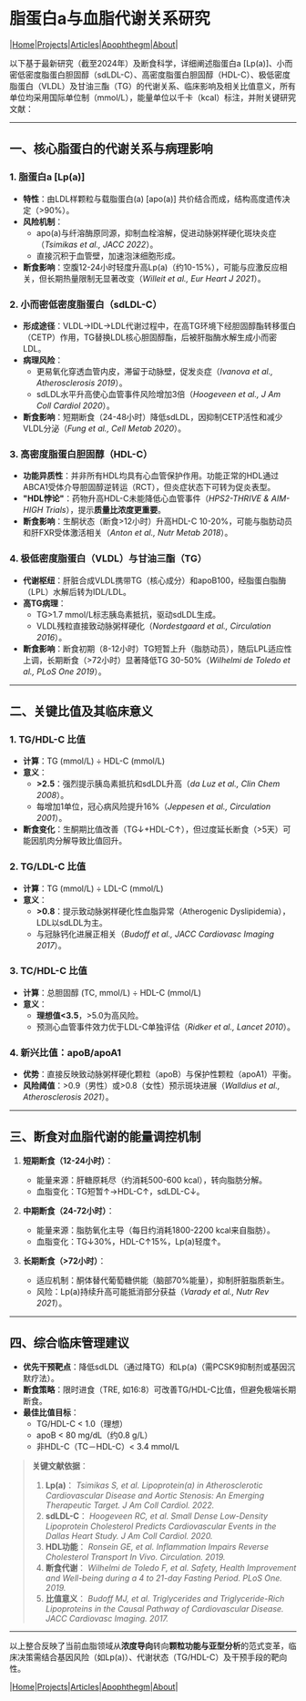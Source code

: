 # 脂蛋白a与血脂代谢关系研究

|[Home](/README.md)|[Projects](/projects.md)|[Articles](/articles.md)|[Apophthegm](/apophthegm.md)|[About](/about.md)|

以下基于最新研究（截至2024年）及断食科学，详细阐述脂蛋白a [Lp(a)]、小而密低密度脂蛋白胆固醇（sdLDL-C）、高密度脂蛋白胆固醇（HDL-C）、极低密度脂蛋白（VLDL）及甘油三酯（TG）的代谢关系、临床影响及相关比值意义，所有单位均采用国际单位制（mmol/L），能量单位以千卡（kcal）标注，并附关键研究文献：

---

## **一、核心脂蛋白的代谢关系与病理影响**
### **1. 脂蛋白a [Lp(a)]**
  - **特性**：由LDL样颗粒与载脂蛋白(a) [apo(a)] 共价结合而成，结构高度遗传决定（>90%）。
  - **风险机制**：
    - apo(a)与纤溶酶原同源，抑制血栓溶解，促进动脉粥样硬化斑块炎症（*Tsimikas et al., JACC 2022*）。
    - 直接沉积于血管壁，加速泡沫细胞形成。
  - **断食影响**：空腹12-24小时轻度升高Lp(a)（约10-15%），可能与应激反应相关，但长期热量限制无显著改变（*Willeit et al., Eur Heart J 2021*）。

### **2. 小而密低密度脂蛋白（sdLDL-C）**
  - **形成途径**：VLDL→IDL→LDL代谢过程中，在高TG环境下经胆固醇酯转移蛋白（CETP）作用，TG替换LDL核心胆固醇酯，后被肝脂酶水解生成小而密LDL。
  - **病理风险**：
    - 更易氧化穿透血管内皮，滞留于动脉壁，促发炎症（*Ivanova et al., Atherosclerosis 2019*）。
    - sdLDL水平升高使心血管事件风险增加3倍（*Hoogeveen et al., J Am Coll Cardiol 2020*）。
  - **断食影响**：短期断食（24-48小时）降低sdLDL，因抑制CETP活性和减少VLDL分泌（*Fung et al., Cell Metab 2020*）。

### **3. 高密度脂蛋白胆固醇（HDL-C）**
  - **功能异质性**：并非所有HDL均具有心血管保护作用。功能正常的HDL通过ABCA1受体介导胆固醇逆转运（RCT），但炎症状态下可转为促炎表型。
  - **"HDL悖论"**：药物升高HDL-C未能降低心血管事件（*HPS2-THRIVE & AIM-HIGH Trials*），提示**质量比浓度更重要**。
  - **断食影响**：生酮状态（断食>12小时）升高HDL-C 10-20%，可能与脂肪动员和肝FXR受体激活相关（*Anton et al., Nutr Metab 2018*）。

### **4. 极低密度脂蛋白（VLDL）与甘油三酯（TG）**
  - **代谢枢纽**：肝脏合成VLDL携带TG（核心成分）和apoB100，经脂蛋白脂酶（LPL）水解后转为IDL/LDL。
  - **高TG病理**：
    - TG>1.7 mmol/L标志胰岛素抵抗，驱动sdLDL生成。
    - VLDL残粒直接致动脉粥样硬化（*Nordestgaard et al., Circulation 2016*）。
  - **断食影响**：断食初期（8-12小时）TG短暂上升（脂肪动员），随后LPL适应性上调，长期断食（>72小时）显著降低TG 30-50%（*Wilhelmi de Toledo et al., PLoS One 2019*）。

---

## **二、关键比值及其临床意义**
### **1. TG/HDL-C 比值**
  - **计算**：TG (mmol/L) ÷ HDL-C (mmol/L)
  - **意义**：
    - **>2.5**：强烈提示胰岛素抵抗和sdLDL升高（*da Luz et al., Clin Chem 2008*）。
    - 每增加1单位，冠心病风险提升16%（*Jeppesen et al., Circulation 2001*）。
  - **断食变化**：生酮期比值改善（TG↓+HDL-C↑），但过度延长断食（>5天）可能因肌肉分解导致比值回升。

### **2. TG/LDL-C 比值**
  - **计算**：TG (mmol/L) ÷ LDL-C (mmol/L)
  - **意义**：
    - **>0.8**：提示致动脉粥样硬化性血脂异常（Atherogenic Dyslipidemia），LDL以sdLDL为主。
    - 与冠脉钙化进展正相关（*Budoff et al., JACC Cardiovasc Imaging 2017*）。

### **3. TC/HDL-C 比值**
  - **计算**：总胆固醇 (TC, mmol/L) ÷ HDL-C (mmol/L)
  - **意义**：
    - **理想值<3.5**，>5.0为高风险。
    - 预测心血管事件效力优于LDL-C单独评估（*Ridker et al., Lancet 2010*）。

### **4. 新兴比值：apoB/apoA1**
  - **优势**：直接反映致动脉粥样硬化颗粒（apoB）与保护性颗粒（apoA1）平衡。
  - **风险阈值**：>0.9（男性）或>0.8（女性）预示斑块进展（*Walldius et al., Atherosclerosis 2021*）。

---

## **三、断食对血脂代谢的能量调控机制**
1. **短期断食（12-24小时）**：
   - 能量来源：肝糖原耗尽（约消耗500-600 kcal），转向脂肪分解。
   - 血脂变化：TG短暂↑→HDL-C↑，sdLDL-C↓。

2. **中期断食（24-72小时）**：
   - 能量来源：脂肪氧化主导（每日约消耗1800-2200 kcal来自脂肪）。
   - 血脂变化：TG↓30%，HDL-C↑15%，Lp(a)轻度↑。

3. **长期断食（>72小时）**：
   - 适应机制：酮体替代葡萄糖供能（脑部70%能量），抑制肝脏脂质新生。
   - 风险：Lp(a)持续升高可能抵消部分获益（*Varady et al., Nutr Rev 2021*）。

---

## **四、综合临床管理建议**
- **优先干预靶点**：降低sdLDL（通过降TG）和Lp(a)（需PCSK9抑制剂或基因沉默疗法）。
- **断食策略**：限时进食（TRE, 如16:8）可改善TG/HDL-C比值，但避免极端长期断食。
- **最佳比值目标**：
  - TG/HDL-C < 1.0（理想）  
  - apoB < 80 mg/dL（约0.8 g/L）  
  - 非HDL-C（TC－HDL-C）< 3.4 mmol/L  

> **关键文献依据**：
> 1. **Lp(a)**： *Tsimikas S, et al. Lipoprotein(a) in Atherosclerotic Cardiovascular Disease and Aortic Stenosis: An Emerging Therapeutic Target. J Am Coll Cardiol. 2022.*  
> 2. **sdLDL-C**： *Hoogeveen RC, et al. Small Dense Low-Density Lipoprotein Cholesterol Predicts Cardiovascular Events in the Dallas Heart Study. J Am Coll Cardiol. 2020.*  
> 3. **HDL功能**： *Ronsein GE, et al. Inflammation Impairs Reverse Cholesterol Transport In Vivo. Circulation. 2019.*  
> 4. **断食代谢**： *Wilhelmi de Toledo F, et al. Safety, Health Improvement and Well-being during a 4 to 21-day Fasting Period. PLoS One. 2019.*  
> 5. **比值意义**： *Budoff MJ, et al. Triglycerides and Triglyceride-Rich Lipoproteins in the Causal Pathway of Cardiovascular Disease. JACC Cardiovasc Imaging. 2017.*

---

以上整合反映了当前血脂领域从**浓度导向**转向**颗粒功能与亚型分析**的范式变革，临床决策需结合基因风险（如Lp(a)）、代谢状态（TG/HDL-C）及干预手段的靶向性。

|[Home](/README.md)|[Projects](/projects.md)|[Articles](/articles.md)|[Apophthegm](/apophthegm.md)|[About](/about.md)|
